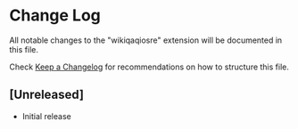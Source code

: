 # Change Log

All notable changes to the "wikiqaqiosre" extension will be documented in this file.

Check [Keep a Changelog](http://keepachangelog.com/) for recommendations on how to structure this file.

## [Unreleased]

- Initial release
